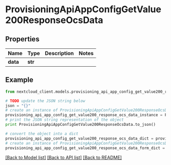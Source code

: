 # ProvisioningApiAppConfigGetValue200ResponseOcsData


## Properties
Name | Type | Description | Notes
------------ | ------------- | ------------- | -------------
**data** | **str** |  | 

## Example

```python
from nextcloud_client.models.provisioning_api_app_config_get_value200_response_ocs_data import ProvisioningApiAppConfigGetValue200ResponseOcsData

# TODO update the JSON string below
json = "{}"
# create an instance of ProvisioningApiAppConfigGetValue200ResponseOcsData from a JSON string
provisioning_api_app_config_get_value200_response_ocs_data_instance = ProvisioningApiAppConfigGetValue200ResponseOcsData.from_json(json)
# print the JSON string representation of the object
print ProvisioningApiAppConfigGetValue200ResponseOcsData.to_json()

# convert the object into a dict
provisioning_api_app_config_get_value200_response_ocs_data_dict = provisioning_api_app_config_get_value200_response_ocs_data_instance.to_dict()
# create an instance of ProvisioningApiAppConfigGetValue200ResponseOcsData from a dict
provisioning_api_app_config_get_value200_response_ocs_data_form_dict = provisioning_api_app_config_get_value200_response_ocs_data.from_dict(provisioning_api_app_config_get_value200_response_ocs_data_dict)
```
[[Back to Model list]](../README.md#documentation-for-models) [[Back to API list]](../README.md#documentation-for-api-endpoints) [[Back to README]](../README.md)


